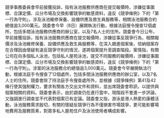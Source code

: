 競爭事務委員會早前接獲投訴，指有泳池服務供應商在提交報價時，涉嫌從事圍標、合謀定價、瓜分市場及交換影響競爭的敏感資料，違反《競爭條例》下的「第一行為守則」，涉及泳池維修保養、設備供應及救生員服務等，相關泳池服務合約總值逾3,000萬元。競委會今早（8日）展開執法行動，根據法庭搜令搜查12個處所，包括多間泳池服務供應商的辦公室，以及7名人士的住所。競委會今日公布，早前接獲投訴，指有泳池服務供應商在提交報價時，涉嫌從事反競爭行為，相關報價涉及泳池維修保養、設備供應及救生員服務等，在深入跟進個案後，信納個案存在合理因由懷疑有違反競爭守則的情況，遂將個案提升至調查階段。案情指，有關公司在向多個私人泳池，包括私人屋苑泳池，提交不同服務的報價時，涉嫌從事圍標、合謀定價、瓜分市場及交換影響競爭的敏感資料，違反《競爭條例》下的「第一行為守則」。涉案的泳池服務合約總值逾3,000萬元。競委會今早展開執法行動，根據法庭手令搜查了12個處所，包括多間泳池服務供應商的辦公室，以及7名人士的住所。競委會除了持法庭手令搜查處所外，並根據《競爭條例》第41及42條行使其強制權力，要求有關各方交出文件和資料，並出席競委會聆訊，以提供與個案相關的資料。競委會表示，由於調查仍在進行當中，現階段不會進一步評論，又強調進行調查並不代表對個案已有定論。競委會又指，游泳是港人熱愛的康體活動，泳池服務需求殷切，有關的懷疑反競爭行為不僅損害市場競爭，更可能影響場地費用及服務質素，對眾多私人屋苑住戶及泳池使用者構成影響。